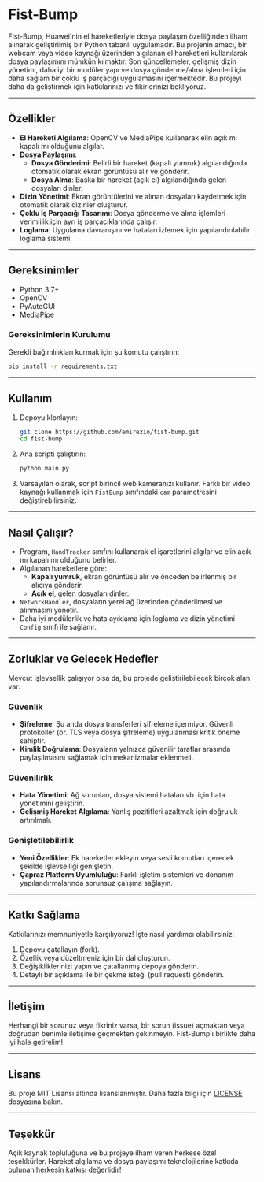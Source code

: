 # Fist-Bump

Fist-Bump, Huawei'nin el hareketleriyle dosya paylaşım özelliğinden ilham alınarak geliştirilmiş bir Python tabanlı uygulamadır. Bu projenin amacı, bir webcam veya video kaynağı üzerinden algılanan el hareketleri kullanılarak dosya paylaşımını mümkün kılmaktır. Son güncellemeler, gelişmiş dizin yönetimi, daha iyi bir modüler yapı ve dosya gönderme/alma işlemleri için daha sağlam bir çoklu iş parçacığı uygulamasını içermektedir. Bu projeyi daha da geliştirmek için katkılarınızı ve fikirlerinizi bekliyoruz.

---

## Özellikler

- **El Hareketi Algılama**: OpenCV ve MediaPipe kullanarak elin açık mı kapalı mı olduğunu algılar.
- **Dosya Paylaşımı**:
  - **Dosya Gönderimi**: Belirli bir hareket (kapalı yumruk) algılandığında otomatik olarak ekran görüntüsü alır ve gönderir.
  - **Dosya Alma**: Başka bir hareket (açık el) algılandığında gelen dosyaları dinler.
- **Dizin Yönetimi**: Ekran görüntülerini ve alınan dosyaları kaydetmek için otomatik olarak dizinler oluşturur.
- **Çoklu İş Parçacığı Tasarımı**: Dosya gönderme ve alma işlemleri verimlilik için ayrı iş parçacıklarında çalışır.
- **Loglama**: Uygulama davranışını ve hataları izlemek için yapılandırılabilir loglama sistemi.

---

## Gereksinimler

- Python 3.7+
- OpenCV
- PyAutoGUI
- MediaPipe

### Gereksinimlerin Kurulumu
Gerekli bağımlılıkları kurmak için şu komutu çalıştırın:
```bash
pip install -r requirements.txt
```

---

## Kullanım

1. Depoyu klonlayın:
   ```bash
   git clone https://github.com/emirezio/fist-bump.git
   cd fist-bump
   ```

2. Ana scripti çalıştırın:
   ```bash
   python main.py
   ```

3. Varsayılan olarak, script birincil web kameranızı kullanır. Farklı bir video kaynağı kullanmak için `FistBump` sınıfındaki `cam` parametresini değiştirebilirsiniz.

---

## Nasıl Çalışır?

- Program, `HandTracker` sınıfını kullanarak el işaretlerini algılar ve elin açık mı kapalı mı olduğunu belirler.
- Algılanan hareketlere göre:
  - **Kapalı yumruk**, ekran görüntüsü alır ve önceden belirlenmiş bir alıcıya gönderir.
  - **Açık el**, gelen dosyaları dinler.
- `NetworkHandler`, dosyaların yerel ağ üzerinden gönderilmesi ve alınmasını yönetir.
- Daha iyi modülerlik ve hata ayıklama için loglama ve dizin yönetimi `Config` sınıfı ile sağlanır.

---

## Zorluklar ve Gelecek Hedefler

Mevcut işlevsellik çalışıyor olsa da, bu projede geliştirilebilecek birçok alan var:

### Güvenlik
- **Şifreleme**: Şu anda dosya transferleri şifreleme içermiyor. Güvenli protokoller (ör. TLS veya dosya şifreleme) uygulanması kritik öneme sahiptir.
- **Kimlik Doğrulama**: Dosyaların yalnızca güvenilir taraflar arasında paylaşılmasını sağlamak için mekanizmalar eklenmeli.

### Güvenilirlik
- **Hata Yönetimi**: Ağ sorunları, dosya sistemi hataları vb. için hata yönetimini geliştirin.
- **Gelişmiş Hareket Algılama**: Yanlış pozitifleri azaltmak için doğruluk artırılmalı.

### Genişletilebilirlik
- **Yeni Özellikler**: Ek hareketler ekleyin veya sesli komutları içerecek şekilde işlevselliği genişletin.
- **Çapraz Platform Uyumluluğu**: Farklı işletim sistemleri ve donanım yapılandırmalarında sorunsuz çalışma sağlayın.

---

## Katkı Sağlama

Katkılarınızı memnuniyetle karşılıyoruz! İşte nasıl yardımcı olabilirsiniz:

1. Depoyu çatallayın (fork).
2. Özellik veya düzeltmeniz için bir dal oluşturun.
3. Değişikliklerinizi yapın ve çatallanmış depoya gönderin.
4. Detaylı bir açıklama ile bir çekme isteği (pull request) gönderin.

---

## İletişim

Herhangi bir sorunuz veya fikriniz varsa, bir sorun (issue) açmaktan veya doğrudan benimle iletişime geçmekten çekinmeyin. Fist-Bump'ı birlikte daha iyi hale getirelim!

---

## Lisans

Bu proje MIT Lisansı altında lisanslanmıştır. Daha fazla bilgi için [LICENSE](LICENSE) dosyasına bakın.

---

## Teşekkür

Açık kaynak topluluğuna ve bu projeye ilham veren herkese özel teşekkürler. Hareket algılama ve dosya paylaşımı teknolojilerine katkıda bulunan herkesin katkısı değerlidir!

